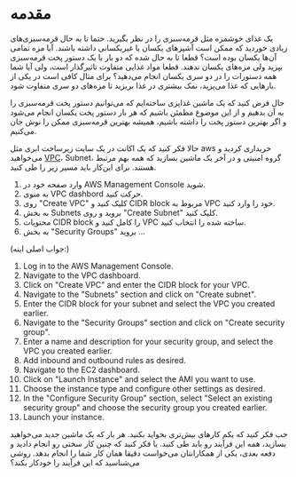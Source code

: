 # مقدمه


یک غذای خوشمزه مثل قرمه‌سبزی را در نظر بگیرید. حتما تا به حال قرمه‌سبزی‌های زیادی خوردید که ممکن است آشپزهای یکسان یا غیریکسانی داشته باشند. آیا مزه تمامی آن‌ها یکسان بوده است؟ قطعا تا به حال شده که دو بار با یک دستور پخت قرمه‌سبزی بپزید ولی مزه‌های یکسان ندهند. قطعا مواد غذایی متفاوت تاثیرگذار است، ولی آیا شما همه دستورات را در دو سری یکسان انجام می‌دهید؟ برای مثال کافی است در یکی از بارهایی که غذا می‌پزید، نمک بیشتری در غذا بریزید تا مزه‌های دو سری متفاوت شود.

حال فرض کنید که یک ماشین غذاپزی ساخته‌ایم که می‌توانیم دستور پخت قرمه‌سبزی را به آن بدهیم و از این موضوع مطمئن باشیم که هر بار دستور پخت یکسان انجام می‌شود و اگر بهترین دستور پخت را داشته باشیم، همیشه بهترین قرمه‌سبزی ممکن را نوش جان می‌کنیم. 

حالا فکر کنید که یک اکانت در یک سایت زیرساخت ابری مثل 
aws
خریداری کردید و می‌خواهید
[VPC](https://en.wikipedia.org/wiki/Virtual_private_cloud)،
Subnet،
گروه امنیتی و
در آخر یک ماشین بسازید که همه بهم مرتبط هستند. برای این‌کار باید مسیر زیر را طی کنید.

1. وارد صفحه خود در AWS Management Console شوید.
2. به منوی VPC dashbord حرکت کنید.
3. روی "Create VPC" کلیک کنید و CIDR block مربوط به VPC خود را وارد کنید.
4. به بخش Subnets بروید و روی "Create Subnet" کلیک کنید.
5. محتویات CIDR block را کامل کنید و VPC ساخته شده را انتخاب کنید.
6. به بخش "Security Groups" بروید ...

(جواب اصلی اینه:)

1. Log in to the AWS Management Console.
2. Navigate to the VPC dashboard.
3. Click on "Create VPC" and enter the CIDR block for your VPC.
4. Navigate to the "Subnets" section and click on "Create subnet".
5. Enter the CIDR block for your subnet and select the VPC you created earlier.
6. Navigate to the "Security Groups" section and click on "Create security group".
7. Enter a name and description for your security group, and select the VPC you created earlier.
8. Add inbound and outbound rules as desired.
9. Navigate to the EC2 dashboard.
10. Click on "Launch Instance" and select the AMI you want to use.
11. Choose the instance type and configure other settings as desired.
12. In the "Configure Security Group" section, select "Select an existing security group" and choose the security group you created earlier.
13. Launch your instance.

خب فکر کنید که یکم کارهای بیش‌تری بخواید بکنید. هر بار که یک ماشین جدید می‌خواهید بسازید، همه این فرآیند رو باید طی کنید. یا فکر کنید که چنین کار سختی رو انجام دادید و دفعه بعدی، یکی از همکارانتان می‌خواست دقیقا همان کار شما را انجام بدهد. روشی می‌شناسید که این فرآیند را خودکار بکند؟ 